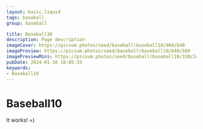 ```yaml
---
layout: basic.liquid
tags: baseball
group: baseball

title: Baseball10
description: Page description
imageCover: https://picsum.photos/seed/baseball!baseball10/960/640
imagePreview: https://picsum.photos/seed/baseball!baseball10/640/560
imagePreviewMini: https://picsum.photos/seed/baseball!baseball10/320/240
pubDate: 2024-01-16 10:05:33
keywords:
- Baseball10
---
```


# Baseball10

It works! =)
